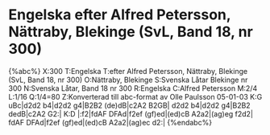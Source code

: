 # Engelska efter Alfred Petersson, Nättraby, Blekinge (SvL, Band 18, nr 300)

{%abc%}
X:300
T:Engelska
T:efter Alfred Petersson, Nättraby, Blekinge (SvL, Band 18, nr 300)
O:Nättraby, Blekinge
S:Svenska Låtar Blekinge nr 300
N:Svenska Låtar, Band 18 nr 300
R:Engelska
C:Alfred Petersson
M:2/4
L:1/16
Q:1/4=80
Z:Konverterad till abc-format av  Olle Paulsson 05-01-03
K:G
uBc|d2d2 b4|d2d2 g4|B2B2 (de)dB|c2A2 B2GB|
d2d2 b4|d2d2 g4|B2B2 dedB|c2A2 G2:|
K:D
|:f2|fdAF DFAd|f2ef (gf)ed|(ed)cB A2a2|(ag)eg f2d2|
fdAF DFAd|f2ef (gf)ed|(ed)cB A2a2|(ag)ec d2:|
{%endabc%}

